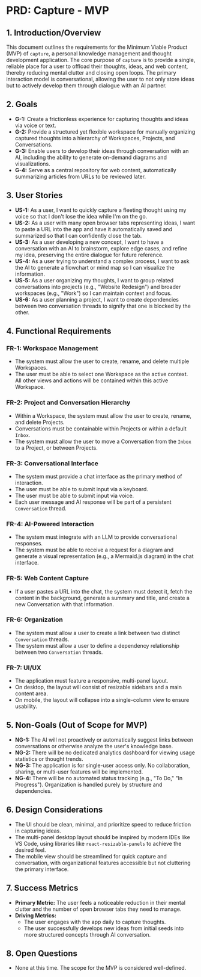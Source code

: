 
# PRD: Capture - MVP

## 1. Introduction/Overview

This document outlines the requirements for the Minimum Viable Product (MVP) of `capture`, a personal knowledge management and thought development application. The core purpose of `capture` is to provide a single, reliable place for a user to offload their thoughts, ideas, and web content, thereby reducing mental clutter and closing open loops. The primary interaction model is conversational, allowing the user to not only store ideas but to actively develop them through dialogue with an AI partner.

## 2. Goals

*   **G-1:** Create a frictionless experience for capturing thoughts and ideas via voice or text.
*   **G-2:** Provide a structured yet flexible workspace for manually organizing captured thoughts into a hierarchy of Workspaces, Projects, and Conversations.
*   **G-3:** Enable users to develop their ideas through conversation with an AI, including the ability to generate on-demand diagrams and visualizations.
*   **G-4:** Serve as a central repository for web content, automatically summarizing articles from URLs to be reviewed later.

## 3. User Stories

*   **US-1:** As a user, I want to quickly capture a fleeting thought using my voice so that I don't lose the idea while I'm on the go.
*   **US-2:** As a user with many open browser tabs representing ideas, I want to paste a URL into the app and have it automatically saved and summarized so that I can confidently close the tab.
*   **US-3:** As a user developing a new concept, I want to have a conversation with an AI to brainstorm, explore edge cases, and refine my idea, preserving the entire dialogue for future reference.
*   **US-4:** As a user trying to understand a complex process, I want to ask the AI to generate a flowchart or mind map so I can visualize the information.
*   **US-5:** As a user organizing my thoughts, I want to group related conversations into projects (e.g., "Website Redesign") and broader workspaces (e.g., "Work") so I can maintain context and focus.
*   **US-6:** As a user planning a project, I want to create dependencies between two conversation threads to signify that one is blocked by the other.

## 4. Functional Requirements

### FR-1: Workspace Management
*   The system must allow the user to create, rename, and delete multiple Workspaces.
*   The user must be able to select one Workspace as the active context. All other views and actions will be contained within this active Workspace.

### FR-2: Project and Conversation Hierarchy
*   Within a Workspace, the system must allow the user to create, rename, and delete Projects.
*   Conversations must be containable within Projects or within a default `Inbox`.
*   The system must allow the user to move a Conversation from the `Inbox` to a Project, or between Projects.

### FR-3: Conversational Interface
*   The system must provide a chat interface as the primary method of interaction.
*   The user must be able to submit input via a keyboard.
*   The user must be able to submit input via voice.
*   Each user message and AI response will be part of a persistent `Conversation` thread.

### FR-4: AI-Powered Interaction
*   The system must integrate with an LLM to provide conversational responses.
*   The system must be able to receive a request for a diagram and generate a visual representation (e.g., a Mermaid.js diagram) in the chat interface.

### FR-5: Web Content Capture
*   If a user pastes a URL into the chat, the system must detect it, fetch the content in the background, generate a summary and title, and create a new Conversation with that information.

### FR-6: Organization
*   The system must allow a user to create a link between two distinct `Conversation` threads.
*   The system must allow a user to define a dependency relationship between two `Conversation` threads.

### FR-7: UI/UX
*   The application must feature a responsive, multi-panel layout.
*   On desktop, the layout will consist of resizable sidebars and a main content area.
*   On mobile, the layout will collapse into a single-column view to ensure usability.

## 5. Non-Goals (Out of Scope for MVP)

*   **NG-1:** The AI will not proactively or automatically suggest links between conversations or otherwise analyze the user's knowledge base.
*   **NG-2:** There will be no dedicated analytics dashboard for viewing usage statistics or thought trends.
*   **NG-3:** The application is for single-user access only. No collaboration, sharing, or multi-user features will be implemented.
*   **NG-4:** There will be no automated status tracking (e.g., "To Do," "In Progress"). Organization is handled purely by structure and dependencies.

## 6. Design Considerations

*   The UI should be clean, minimal, and prioritize speed to reduce friction in capturing ideas.
*   The multi-panel desktop layout should be inspired by modern IDEs like VS Code, using libraries like `react-resizable-panels` to achieve the desired feel.
*   The mobile view should be streamlined for quick capture and conversation, with organizational features accessible but not cluttering the primary interface.

## 7. Success Metrics

*   **Primary Metric:** The user feels a noticeable reduction in their mental clutter and the number of open browser tabs they need to manage.
*   **Driving Metrics:**
    *   The user engages with the app daily to capture thoughts.
    *   The user successfully develops new ideas from initial seeds into more structured concepts through AI conversation.

## 8. Open Questions

*   None at this time. The scope for the MVP is considered well-defined. 
